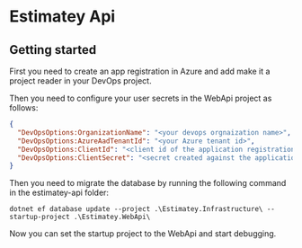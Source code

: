 # Estimatey Api

## Getting started
First you need to create an app registration in Azure and add make it a project reader in your DevOps project.

Then you need to configure your user secrets in the WebApi project as follows:
```JSON
{
  "DevOpsOptions:OrganizationName": "<your devops orgnaization name>",
  "DevOpsOptions:AzureAadTenantId": "<your Azure tenant id>",
  "DevOpsOptions:ClientId": "<client id of the application registration>",
  "DevOpsOptions:ClientSecret": "<secret created against the application registration>"
}
```

Then you need to migrate the database by running the following command in the estimatey-api folder:
```
dotnet ef database update --project .\Estimatey.Infrastructure\ --startup-project .\Estimatey.WebApi\
```

Now you can set the startup project to the WebApi and start debugging.